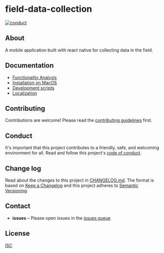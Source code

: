 # field-data-collection

[![conduct][conduct]][conduct-url]

[conduct]: https://img.shields.io/badge/code%20of%20conduct-contributor%20covenant-green.svg?style=flat-square
[conduct-url]: CONDUCT.md

## About

A mobile application built with react native for collecting data in the field.

## Documentation

- [Functionality Analysis](docs/functionality-analysis.md)
- [Installation on MacOS](docs/install-macos.md)
- [Development scripts](docs/dev-scripts.md)
- [Localization](docs/localization.md)

## Contributing

Contributions are welcome! Please read the [contributing guidelines](CONTRIBUTING.md) first.

## Conduct

It's important that this project contributes to a friendly, safe, and welcoming environment for all. Read and follow this project's [code of conduct](CONDUCT.md).

## Change log

Read about the changes to this project in [CHANGELOG.md](CHANGELOG.md). The format is based on [Keep a Changelog](http://keepachangelog.com/) and this project adheres to [Semantic Versioning](http://semver.org/).

## Contact

- **issues** – Please open issues in the [issues queue](https://github.com/osmlab/field-data-collection/issues)

## License

[ISC](LICENSE.md)
